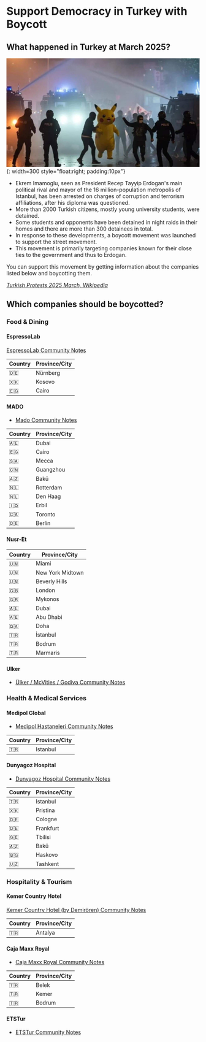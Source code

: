 # Support Democracy in Turkey with Boycott

## What happened in Turkey at March 2025?

![Turkey Protests 2025 March](./assets/running_pikachu.jpeg){: width=300 style="float:right; padding:10px"} 

- Ekrem Imamoglu, seen as President Recep Tayyip Erdogan's main political rival and mayor of the 16 million-population metropolis of Istanbul, has been arrested on charges of corruption and terrorism affiliations, after his diploma was questioned. 
- More than 2000 Turkish citizens, mostly young university students, were detained. 
- Some students and opponents have been detained in night raids in their homes and there are more than 300 detainees in total. 
- In response to these developments, a boycott movement was launched to support the street movement. 
- This movement is primarily targeting companies known for their close ties to the government and thus to Erdogan.

You can support this movement by getting information about the companies listed below and boycotting them. 

[*Turkish Protests 2025 March, Wikipedia*](https://en.wikipedia.org/wiki/2025_Turkish_protests)

## Which companies should be boycotted?

### Food & Dining

#### EspressoLab

[EspressoLab Community Notes](https://boykot.web.tr/detail.php?id=65&type=marka&tab=info)

| Country | Province/City |
| - | - |
| 🇩🇪 | Nürnberg |
| 🇽🇰 | Kosovo |
| 🇪🇬 | Cairo |

#### MADO

- [Mado Community Notes](https://boykot.web.tr/detail.php?id=74&type=marka&tab=info)

| Country | Province/City |
| - | - |
| 🇦🇪 | Dubai |
| 🇪🇬 | Cairo |
| 🇸🇦 | Mecca |
| 🇨🇳 | Guangzhou |
| 🇦🇿 | Bakü |
| 🇳🇱 | Rotterdam |
| 🇳🇱 | Den Haag |
| 🇮🇶 | Erbil |
| 🇨🇦 | Toronto |
| 🇩🇪 | Berlin |


#### Nusr-Et

| Country | Province/City |
| - | - |
| 🇺🇲 | Miami |
| 🇺🇲 | New York Midtown |
| 🇺🇲 | Beverly Hills |
| 🇬🇧 | London |
| 🇬🇷 | Mykonos |
| 🇦🇪 | Dubai |
| 🇦🇪 | Abu Dhabi |
| 🇶🇦 | Doha |
| 🇹🇷 | İstanbul |
| 🇹🇷 | Bodrum |
| 🇹🇷 | Marmaris |

#### Ulker

- [Ülker / McVities / Godiva Community Notes](https://boykot.web.tr/detail?id=67&type=marka)

### Health & Medical Services

#### Medipol Global

- [Medipol Hastaneleri Community Notes](https://boykot.web.tr/detail?id=31345&type=marka)

| Country | Province/City |
| - | - |
| 🇹🇷 | Istanbul |



#### Dunyagoz Hospital

- [Dunyagoz Hospital Community Notes](https://boykot.web.tr/detail.php?id=31575&type=marka&tab=notes)

| Country | Province/City |
| - | - |
| 🇹🇷 | Istanbul |
| 🇽🇰 | Pristina |
| 🇩🇪 | Cologne |
| 🇩🇪 | Frankfurt |
| 🇬🇪 | Tbilisi |
| 🇦🇿 | Bakü |
| 🇧🇬 | Haskovo |
| 🇺🇿 | Tashkent |

### Hospitality & Tourism

#### Kemer Country Hotel

[Kemer Country Hotel (by Demirören) Community Notes](https://boykot.web.tr/detail?id=31149&type=marka)

| Country | Province/City |
| - | - |
| 🇹🇷 | Antalya |

#### Caja Maxx Royal

- [Caja Maxx Royal Community Notes](https://boykot.web.tr/detail?id=31920&type=marka)

| Country | Province/City |
| - | - |
| 🇹🇷 | Belek |
| 🇹🇷 | Kemer |
| 🇹🇷 | Bodrum |

#### ETSTur

- [ETSTur Community Notes](https://boykot.web.tr/detail?id=31214&type=marka)
